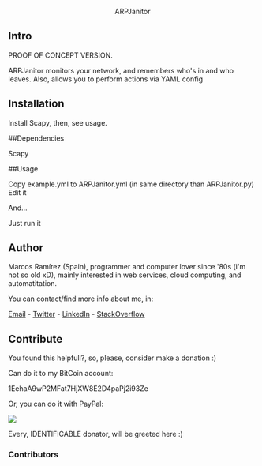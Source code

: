 <p align="center">
ARPJanitor
</p>

## Intro
PROOF OF CONCEPT VERSION.

ARPJanitor monitors your network, and remembers who's in and who leaves.
Also, allows you to perform actions via YAML config


## Installation

Install Scapy, then, see usage.

##Dependencies

Scapy

##Usage

Copy example.yml to ARPJanitor.yml (in same directory than ARPJanitor.py)
Edit it 

And...

Just run it

## Author

Marcos Ramírez (Spain), programmer and computer lover since '80s (i'm not so old xD), mainly interested in web services, cloud computing, and automatitation.

You can contact/find more info about me, in:

[Email](mailto:"marcosramirez+github@gmail.com") - [Twitter](http://www.twitter.com/ImMarcosRamirez) - [LinkedIn](https://es.linkedin.com/in/marcosramirezparicio) - [StackOverflow]( http://stackoverflow.com/users/352011/marcos)

## Contribute

You found this helpfull?, so, please, consider make a donation :)
<p align="center">

Can do it to my BitCoin account:

1EehaA9wP2MFat7HjXW8E2D4paPj2i93Ze
</p>

Or, you can do it with PayPal:

[![](https://www.paypalobjects.com/en_US/i/btn/btn_donateCC_LG.gif)](https://www.paypal.com/cgi-bin/webscr?cmd=_s-xclick&hosted_button_id=LFWTE7538UVTG)

Every, IDENTIFICABLE donator, will be greeted here :)

### Contributors

